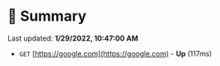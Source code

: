 # 📖 Summary
Last updated: **1/29/2022, 10:47:00 AM**

- `GET` [https://google.com](https://google.com) - **Up** (117ms)
